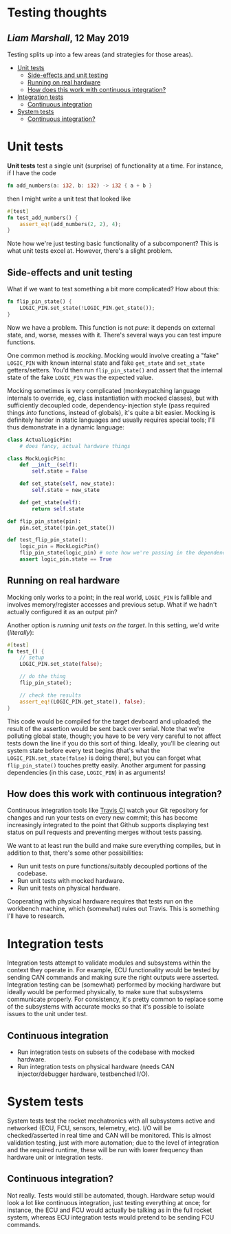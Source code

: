 # Testing thoughts
## _Liam Marshall_, 12 May 2019

Testing splits up into a few areas (and strategies for those areas).

* [Unit tests](#unit-tests)
  * [Side-effects and unit testing](#side-effects-and-unit-testing)
  * [Running on real hardware](#running-on-real-hardware)
  * [How does this work with continuous integration?](#how-does-this-work-with-continuous-integration)
* [Integration tests](#integration-tests)
  * [Continuous integration](#continuous-integration)
* [System tests](#system-tests)
  * [Continuous integration?](#continuous-integration-1)

# Unit tests
**Unit tests** test a single unit (surprise) of functionality at a time. For instance, if I have the code
```rust
fn add_numbers(a: i32, b: i32) -> i32 { a + b }
```
then I might write a unit test that looked like
```rust
#[test]
fn test_add_numbers() {
    assert_eq!(add_numbers(2, 2), 4);
}
```

Note how we're just testing basic functionality of a subcomponent? This is what unit tests excel at. However, there's a slight problem.

## Side-effects and unit testing 
What if we want to test something a bit more complicated? How about this:
```rust
fn flip_pin_state() {
    LOGIC_PIN.set_state(!LOGIC_PIN.get_state());
}
```

Now we have a problem. This function is not _pure_: it depends on external state, and, worse, messes with it. There's several ways you can test impure functions.

One common method is _mocking_. Mocking would involve creating a "fake" `LOGIC_PIN` with known internal state and fake `get_state` and `set_state` getters/setters. You'd then run `flip_pin_state()` and assert that the internal state of the fake `LOGIC_PIN` was the expected value.

Mocking sometimes is very complicated (monkeypatching language internals to override, eg, class instantiation with mocked classes), but with sufficiently decoupled code, dependency-injection style (pass required things _into_ functions, instead of globals), it's quite a bit easier. Mocking is definitely harder in static languages and usually requires special tools; I'll thus demonstrate in a dynamic language:

```py
class ActualLogicPin:
    # does fancy, actual hardware things

class MockLogicPin:
    def __init__(self):
        self.state = False

    def set_state(self, new_state):
        self.state = new_state

    def get_state(self):
        return self.state

def flip_pin_state(pin):
    pin.set_state(!pin.get_state())

def test_flip_pin_state():
    logic_pin = MockLogicPin()
    flip_pin_state(logic_pin) # note how we're passing in the dependency instead of it being a global
    assert logic_pin.state == True
```

## Running on real hardware
Mocking only works to a point; in the real world, `LOGIC_PIN` is fallible and involves memory/register accesses and previous setup. What if we hadn't actually configured it as an output pin?

Another option is _running unit tests on the target_. In this setting, we'd write (_literally_):
```rust
#[test]
fn test_() {
    // setup
    LOGIC_PIN.set_state(false);

    // do the thing
    flip_pin_state();

    // check the results
    assert_eq!(LOGIC_PIN.get_state(), false);
}
```

This code would be compiled for the target devboard and uploaded; the result of the assertion would be sent back over serial. Note that we're polluting global state, though; you have to be very very careful to not affect tests down the line if you do this sort of thing. Ideally, you'll be clearing out system state before every test begins (that's what the `LOGIC_PIN.set_state(false)` is doing there), but you can forget what `flip_pin_state()` touches pretty easily. Another argument for passing dependencies (in this case, `LOGIC_PIN`) in as arguments!

## How does this work with continuous integration?
Continuous integration tools like [Travis CI](https://travis-ci.org/) watch your Git repository for changes and run your tests on every new commit; this has become increasingly integrated to the point that Github supports displaying test status on pull requests and preventing merges without tests passing.

We want to at least run the build and make sure everything compiles, but in addition to that, there's some other possibilities:
* Run unit tests on pure functions/suitably decoupled portions of the codebase.
* Run unit tests with mocked hardware.
* Run unit tests on physical hardware.

Cooperating with physical hardware requires that tests run on the workbench machine, which (somewhat) rules out Travis. This is something I'll have to research.

# Integration tests
Integration tests attempt to validate modules and subsystems within the context they operate in. For example, ECU functionality would be tested by sending CAN commands and making sure the right outputs were asserted. Integration testing can be (somewhat) performed by mocking hardware but ideally would be performed physically, to make sure that subsystems communicate properly. For consistency, it's pretty common to replace some of the subsystems with accurate mocks so that it's possible to isolate issues to the unit under test.

## Continuous integration
* Run integration tests on subsets of the codebase with mocked hardware.
* Run integration tests on physical hardware (needs CAN injector/debugger hardware, testbenched I/O).

# System tests
System tests test the rocket mechatronics with all subsystems active and networked (ECU, FCU, sensors, telemetry, etc). I/O will be checked/asserted in real time and CAN will be monitored. This is almost validation testing, just with more automation; due to the level of integration and the required runtime, these will be run with lower frequency than hardware unit or integration tests.

## Continuous integration?
Not really. Tests would still be automated, though. Hardware setup would look a lot like continuous integration, just testing everything at once; for instance, the ECU and FCU would actually be talking as in the full rocket system, whereas ECU integration tests would pretend to be sending FCU commands.